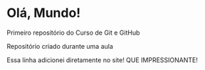 # Olá, Mundo!
 Primeiro repositório do Curso de Git e GitHub

 Repositório criado durante uma aula
 
 Essa linha adicionei diretamente no site! QUE IMPRESSIONANTE!
